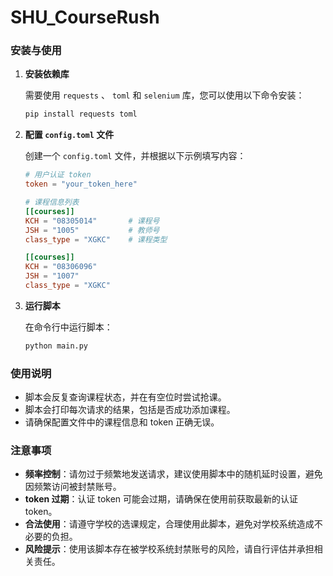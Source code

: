 # SHU_CourseRush

### 安装与使用

1. **安装依赖库**

   需要使用 `requests` 、 `toml` 和 `selenium` 库，您可以使用以下命令安装：

   ```sh
   pip install requests toml
   ```

2. **配置 `config.toml` 文件**

   创建一个 `config.toml` 文件，并根据以下示例填写内容：

   ```toml
   # 用户认证 token
   token = "your_token_here"

   # 课程信息列表
   [[courses]]
   KCH = "08305014"       # 课程号
   JSH = "1005"           # 教师号
   class_type = "XGKC"    # 课程类型

   [[courses]]
   KCH = "08306096"
   JSH = "1007"
   class_type = "XGKC"
   ```

3. **运行脚本**

   在命令行中运行脚本：

   ```sh
   python main.py
   ```

### 使用说明

- 脚本会反复查询课程状态，并在有空位时尝试抢课。
- 脚本会打印每次请求的结果，包括是否成功添加课程。
- 请确保配置文件中的课程信息和 token 正确无误。

### 注意事项

- **频率控制**：请勿过于频繁地发送请求，建议使用脚本中的随机延时设置，避免因频繁访问被封禁账号。
- **token 过期**：认证 token 可能会过期，请确保在使用前获取最新的认证 token。
- **合法使用**：请遵守学校的选课规定，合理使用此脚本，避免对学校系统造成不必要的负担。
- **风险提示**：使用该脚本存在被学校系统封禁账号的风险，请自行评估并承担相关责任。

